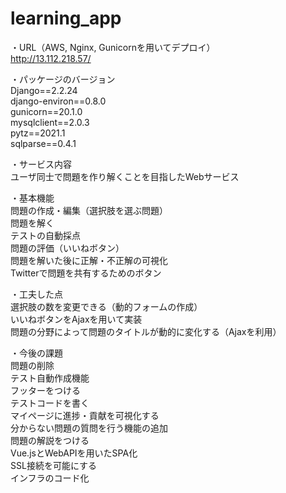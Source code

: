 # learning_app  

・URL（AWS, Nginx, Gunicornを用いてデプロイ）  
http://13.112.218.57/

・パッケージのバージョン  
Django==2.2.24  
django-environ==0.8.0  
gunicorn==20.1.0  
mysqlclient==2.0.3  
pytz==2021.1  
sqlparse==0.4.1  

・サービス内容  
ユーザ同士で問題を作り解くことを目指したWebサービス  

・基本機能  
問題の作成・編集（選択肢を選ぶ問題）  
問題を解く  
テストの自動採点  
問題の評価（いいねボタン）  
問題を解いた後に正解・不正解の可視化  
Twitterで問題を共有するためのボタン

・工夫した点  
選択肢の数を変更できる（動的フォームの作成）  
いいねボタンをAjaxを用いて実装  
問題の分野によって問題のタイトルが動的に変化する（Ajaxを利用）

・今後の課題  
問題の削除  
テスト自動作成機能  
フッターをつける  
テストコードを書く  
マイページに進捗・貢献を可視化する  
分からない問題の質問を行う機能の追加  
問題の解説をつける  
Vue.jsとWebAPIを用いたSPA化  
SSL接続を可能にする  
インフラのコード化  



